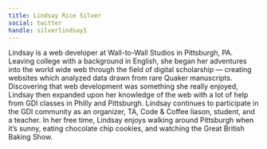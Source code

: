 ```yaml
---
title: Lindsay Rice Silver
social: twitter
handle: silverlindsay1
---
```


Lindsay is a web developer at Wall-to-Wall Studios in Pittsburgh, PA.  Leaving college with a background in English, she began her adventures into the world wide web through the field of digital scholarship — creating websites which analyzed data drawn from rare Quaker manuscripts.  Discovering that web development was something she really enjoyed, Lindsay then expanded upon her knowledge of the web with a lot of help from GDI classes in Philly and Pittsburgh.  Lindsay continues to participate in the GDI community as an organizer, TA, Code & Coffee liason, student, and a teacher.  In her free time, Lindsay enjoys walking around Pittsburgh when it’s sunny, eating chocolate chip cookies, and watching the Great British Baking Show.